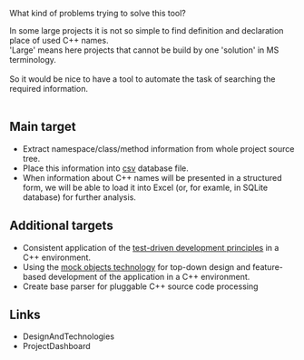 What kind of problems trying to solve this tool?

In some large projects it is not so simple to find definition and declaration place of used C++ names.<br>'Large' means here projects that cannot be build by one 'solution' in MS terminology.<br>
<br>
So it would be nice to have a tool to automate the task of searching the required information.<br>
<br>
<h2>Main target</h2>
<ul><li>Extract namespace/class/method information from whole project source tree.<br>
</li><li>Place this information into <a href='http://en.wikipedia.org/wiki/Comma-separated_values'>csv</a> database file.<br>
</li><li>When information about C++ names will be presented in a structured form, we will be able to load it into Excel (or, for examle, in SQLite database) for further analysis.</li></ul>

<h2>Additional targets</h2>
<ul><li>Consistent application of the <a href='http://en.wikipedia.org/wiki/Test-driven_development'>test-driven development principles</a> in a C++ environment.<br>
</li><li>Using the <a href='http://en.wikipedia.org/wiki/Mock_object'>mock objects technology</a> for top-down design and feature-based development of the application in a C++ environment.<br>
</li><li>Create base parser for pluggable C++ source code processing</li></ul>

<h2>Links</h2>
<ul><li>DesignAndTechnologies<br>
</li><li>ProjectDashboard